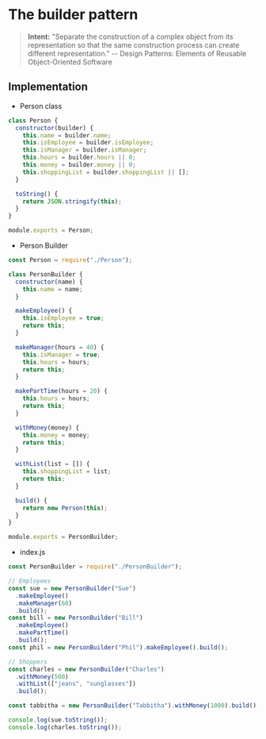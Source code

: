 # The builder pattern

> **Intent:** "Separate the construction of a complex object from its representation so that the same construction process can create different representation." -- Design Patterns: Elements of Reusable Object-Oriented Software

## Implementation

- Person class

```javascript
class Person {
  constructor(builder) {
    this.name = builder.name;
    this.isEmployee = builder.isEmployee;
    this.isManager = builder.isManager;
    this.hours = builder.hours || 0;
    this.money = builder.money || 0;
    this.shoppingList = builder.shoppingList || [];
  }

  toString() {
    return JSON.stringify(this);
  }
}

module.exports = Person;
```

- Person Builder

```javascript
const Person = require("./Person");

class PersonBuilder {
  constructor(name) {
    this.name = name;
  }

  makeEmployee() {
    this.isEmployee = true;
    return this;
  }

  makeManager(hours = 40) {
    this.isManager = true;
    this.hours = hours;
    return this;
  }

  makePartTime(hours = 20) {
    this.hours = hours;
    return this;
  }

  withMoney(money) {
    this.money = money;
    return this;
  }

  withList(list = []) {
    this.shoppingList = list;
    return this;
  }

  build() {
    return new Person(this);
  }
}

module.exports = PersonBuilder;
```

- index.js

```javascript
const PersonBuilder = require("./PersonBuilder");

// Employees
const sue = new PersonBuilder("Sue")
  .makeEmployee()
  .makeManager(60)
  .build();
const bill = new PersonBuilder("Bill")
  .makeEmployee()
  .makePartTime()
  .build();
const phil = new PersonBuilder("Phil").makeEmployee().build();

// Shoppers
const charles = new PersonBuilder("Charles")
  .withMoney(500)
  .withList(["jeans", "sunglasses"])
  .build();

const tabbitha = new PersonBuilder("Tabbitha").withMoney(1000).build();

console.log(sue.toString());
console.log(charles.toString());
```
